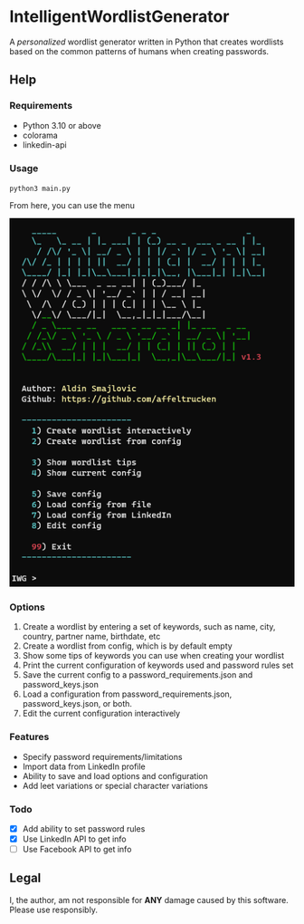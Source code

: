 # IntelligentWordlistGenerator
A *personalized* wordlist generator written in Python that creates wordlists based on the common patterns of humans when creating passwords. 


## Help

### Requirements

- Python 3.10 or above
- colorama
- linkedin-api

### Usage

`python3 main.py`

From here, you can use the menu

![menu](https://github.com/affeltrucken/IntelligentWordlistGenerator/raw/main/menu.png)

### Options

1. Create a wordlist by entering a set of keywords, such as name, city, country, partner name, birthdate, etc
2. Create a wordlist from config, which is by default empty
3. Show some tips of keywords you can use when creating your wordlist
4. Print the current configuration of keywords used and password rules set
5. Save the current config to a password_requirements.json and password_keys.json
6. Load a configuration from password_requirements.json, password_keys.json, or both.
7. Edit the current configuration interactively

### Features

* Specify password requirements/limitations
* Import data from LinkedIn profile
* Ability to save and load options and configuration
* Add leet variations or special character variations

### Todo

- [x] Add ability to set password rules
- [x] Use LinkedIn API to get info
- [ ] Use Facebook API to get info

## Legal

I, the author, am not responsible for **ANY** damage caused by this software. Please use responsibly.
